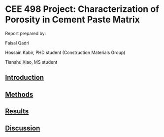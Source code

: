 # CEE 498 Project: Characterization of Porosity in Cement Paste Matrix

Report prepared by:

Faisal Qadri

Hossain Kabir, PHD student (Construction Materials Group)

Tianshu Xiao, MS student

## [Introduction](Introduction.md)

## [Methods](Methods.md)

## [Results](Results.md)
## [Discussion](Discussion.md)
